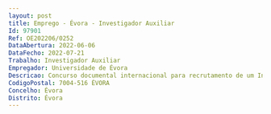 ```yaml
--- 
layout: post
title: Emprego - Évora - Investigador Auxiliar
Id: 97901
Ref: OE202206/0252
DataAbertura: 2022-06-06
DataFecho: 2022-07-21
Trabalho: Investigador Auxiliar
Empregador: Universidade de Évora
Descricao: Concurso documental internacional para recrutamento de um Investigador Auxiliar para a área científica de Ciências Biológicas — especialização em Gestão e Conservação de Recursos Piscícolas para o MARE — Centro de Ciências do Mar e do Ambiente Universidade de Évora, do Instituto de Investigação e Formação Avançada, lugar constante do mapa de pessoal desta Universidade na modalidade de contrato de trabalho em funções públicas por tempo indeterminado.
CodigoPostal: 7004-516 ÉVORA
Concelho: Évora
Distrito: Évora
--- 
```

